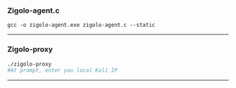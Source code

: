 ### Zigolo-agent.c
```
gcc -o zigolo-agent.exe zigolo-agent.c --static
```
---

### Zigolo-proxy
```bash
./zigolo-proxy
#At prompt, enter you local Kali IP
```
---
